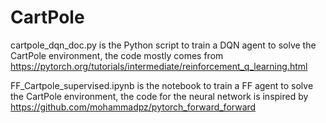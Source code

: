 # CartPole



cartpole_dqn_doc.py is the Python script to train a DQN agent to solve the CartPole environment, the code mostly comes from https://pytorch.org/tutorials/intermediate/reinforcement_q_learning.html

FF_Cartpole_supervised.ipynb is the notebook to train a FF agent to solve the CartPole environment, the code for the neural network is inspired by https://github.com/mohammadpz/pytorch_forward_forward


